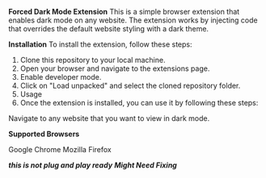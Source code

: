 **Forced Dark Mode Extension**
This is a simple browser extension that enables dark mode on any website. The extension works by injecting code that overrides the default website styling with a dark theme.

**Installation**
To install the extension, follow these steps:

1. Clone this repository to your local machine.
2. Open your browser and navigate to the extensions page.
3. Enable developer mode.
4. Click on "Load unpacked" and select the cloned repository folder.
5. Usage
6. Once the extension is installed, you can use it by following these steps:

Navigate to any website that you want to view in dark mode.

**Supported Browsers**

Google Chrome
Mozilla Firefox

***this is not plug and play ready***
***Might Need Fixing*** 

